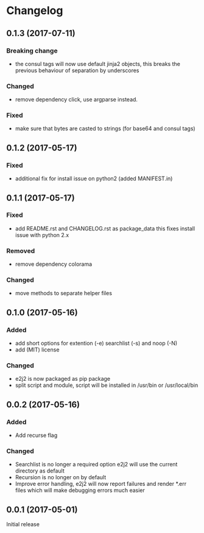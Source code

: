 # Changelog

## 0.1.3 (2017-07-11)

### Breaking change
- the consul tags will now use default jinja2 objects, this breaks the previous behaviour of separation by underscores

### Changed
- remove dependency click, use argparse instead.

### Fixed
- make sure that bytes are casted to strings (for base64 and consul tags)

## 0.1.2 (2017-05-17)

### Fixed
- additional fix for install issue on python2 (added MANIFEST.in)

## 0.1.1 (2017-05-17)

### Fixed
- add README.rst and CHANGELOG.rst as package_data this fixes install issue with python 2.x

### Removed
- remove dependency colorama

### Changed
- move methods to separate helper files

## 0.1.0 (2017-05-16)

### Added
- add short options for extention (-e) searchlist (-s) and noop (-N)
- add (MIT) license

### Changed
- e2j2 is now packaged as pip package
- split script and module, script will be installed in /usr/bin or /usr/local/bin

## 0.0.2 (2017-05-16)

### Added
- Add recurse flag

### Changed
- Searchlist is no longer a required option e2j2 will use the current directory as default
- Recursion is no longer on by default
- Improve error handling, e2j2 will now report failures and render *.err files which will make debugging errors much easier

## 0.0.1 (2017-05-01)

Initial release
